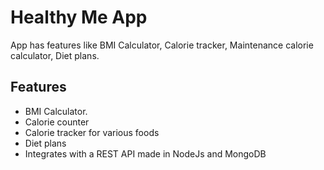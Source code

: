 # Healthy Me App
 App has features like BMI Calculator, Calorie tracker, Maintenance calorie calculator, Diet plans.


## Features
- BMI Calculator.
- Calorie counter
- Calorie tracker for various foods
- Diet plans
- Integrates with a REST API made in NodeJs and MongoDB
